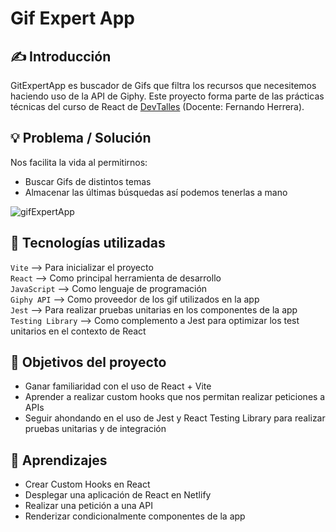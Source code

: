 # Gif Expert App

## ✍ Introducción

GitExpertApp es buscador de Gifs que filtra los recursos que necesitemos haciendo uso de la API de Giphy. Este proyecto forma parte de las prácticas técnicas del curso de React de [DevTalles](https://cursos.devtalles.com/courses/react-cero-experto?coupon=learn-01) (Docente: Fernando Herrera).

## 💡 Problema / Solución

Nos facilita la vida al permitirnos:

- Buscar Gifs de distintos temas
- Almacenar las últimas búsquedas así podemos tenerlas a mano

![gifExpertApp](https://res.cloudinary.com/dfzncn1pd/image/upload/v1681764082/README%20files/GifExpertApp_uc5m0c.jpg)

## 🔨 Tecnologías utilizadas

`Vite` --> Para inicializar el proyecto  
`React` --> Como principal herramienta de desarrollo  
`JavaScript` --> Como lenguaje de programación  
`Giphy API` --> Como proveedor de los gif utilizados en la app  
`Jest` --> Para realizar pruebas unitarias en los componentes de la app  
`Testing Library` --> Como complemento a Jest para optimizar los test unitarios en el contexto de React

## 🎯 Objetivos del proyecto

- Ganar familiaridad con el uso de React + Vite
- Aprender a realizar custom hooks que nos permitan realizar peticiones a APIs
- Seguir ahondando en el uso de Jest y React Testing Library para realizar pruebas unitarias y de integración

## 🎁 Aprendizajes

- Crear Custom Hooks en React
- Desplegar una aplicación de React en Netlify
- Realizar una petición a una API
- Renderizar condicionalmente componentes de la app
